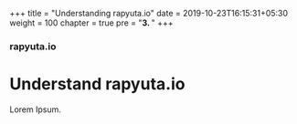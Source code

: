 +++
title = "Understanding rapyuta.io"
date = 2019-10-23T16:15:31+05:30
weight = 100
chapter = true
pre = "<b>3. </b>"
+++

### rapyuta.io

# Understand rapyuta.io

Lorem Ipsum.